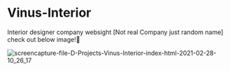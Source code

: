 # Vinus-Interior
Interior designer company websight [Not real Company just random name] check out below image!🎈



![screencapture-file-D-Projects-Vinus-Interior-index-html-2021-02-28-10_26_17](https://user-images.githubusercontent.com/47059855/109408410-86a30380-79af-11eb-8000-a6e1c3fa936e.png)
